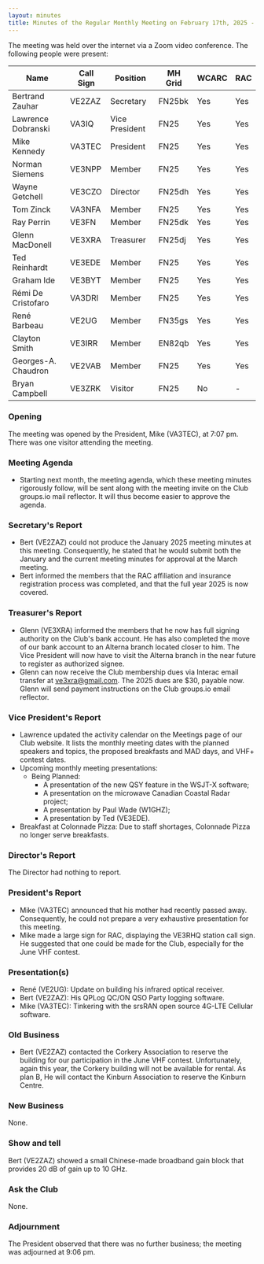 ```yaml
---
layout: minutes
title: Minutes of the Regular Monthly Meeting on February 17th, 2025 - DRAFT
---
```

The meeting was held over the internet via a Zoom video conference.
The following people were present:

| Name                | Call Sign | Position       | MH Grid | WCARC | RAC |
| ------------------- | --------- | -------------- | ------- | ----- | --- |
| Bertrand Zauhar     | VE2ZAZ    | Secretary      | FN25bk  | Yes   | Yes |
| Lawrence Dobranski  | VA3IQ     | Vice President | FN25    | Yes   | Yes |
| Mike Kennedy        | VA3TEC    | President      | FN25    | Yes   | Yes |
| Norman Siemens      | VE3NPP    | Member         | FN25    | Yes   | Yes |
| Wayne Getchell      | VE3CZO    | Director       | FN25dh  | Yes   | Yes |
| Tom Zinck           | VA3NFA    | Member         | FN25    | Yes   | Yes |
| Ray Perrin          | VE3FN     | Member         | FN25dk  | Yes   | Yes |
| Glenn MacDonell     | VE3XRA    | Treasurer      | FN25dj  | Yes   | Yes |
| Ted Reinhardt       | VE3EDE    | Member         | FN25    | Yes   | Yes |
| Graham Ide          | VE3BYT    | Member         | FN25    | Yes   | Yes |
| Rémi De Cristofaro  | VA3DRI    | Member         | FN25    | Yes   | Yes |
| René Barbeau        | VE2UG     | Member         | FN35gs  | Yes   | Yes |
| Clayton Smith       | VE3IRR    | Member         | EN82qb  | Yes   | Yes |
| Georges-A. Chaudron | VE2VAB    | Member         | FN25    | Yes   | Yes |
| Bryan Campbell      | VE3ZRK    | Visitor        | FN25    | No    |  -  |

### Opening

The meeting was opened by the President, Mike (VA3TEC), at 7:07 pm. There was one visitor attending the meeting.

### Meeting Agenda

- Starting next month, the meeting agenda, which these meeting minutes rigorously follow, will be sent along with the meeting invite on the Club groups.io mail reflector. It will thus become easier to approve the agenda.

### Secretary's Report

- Bert (VE2ZAZ) could not produce the January 2025 meeting minutes at this meeting. Consequently, he stated that he would submit both the January and the current meeting minutes for approval at the March meeting.
- Bert informed the members that the RAC affiliation and insurance registration process was completed, and that the full year 2025 is now covered.

### Treasurer's Report

- Glenn (VE3XRA) informed the members that he now has full signing authority on the Club's bank account. He has also completed the move of our bank account to an Alterna branch located closer to him. The Vice President will now have to visit the Alterna branch in the near future to register as authorized signee.
- Glenn can now receive the Club membership dues via Interac email transfer at [ve3xra@gmail.com](mailto:ve3xra@gmail.com). The 2025 dues are $30, payable now. Glenn will send payment instructions on the Club groups.io email reflector.

### Vice President's Report

- Lawrence updated the activity calendar on the Meetings page of our Club website. It lists the monthly meeting dates with the planned speakers and topics, the proposed breakfasts and MAD days, and VHF+ contest dates.
- Upcoming monthly meeting presentations:
   - Being Planned:
      - A presentation of the new QSY feature in the WSJT-X software;
      - A presentation on the microwave Canadian Coastal Radar project;
      - A presentation by Paul Wade (W1GHZ);
      - A presentation by Ted (VE3EDE).
- Breakfast at Colonnade Pizza: Due to staff shortages, Colonnade Pizza no longer serve breakfasts.

### Director's Report

The Director had nothing to report.

### President's Report

- Mike (VA3TEC) announced that his mother had recently passed away. Consequently, he could not prepare a very exhaustive presentation for this meeting.
- Mike made a large sign for RAC, displaying the VE3RHQ station call sign. He suggested that one could be made for the Club, especially for the June VHF contest.

### Presentation(s)

- René (VE2UG): Update on building his infrared optical receiver.
- Bert (VE2ZAZ): His QPLog QC/ON QSO Party logging software.
- Mike (VA3TEC): Tinkering with the srsRAN open source 4G-LTE Cellular software.

### Old Business

- Bert (VE2ZAZ) contacted the Corkery Association to reserve the building for our participation in the June VHF contest. Unfortunately, again this year, the Corkery building will not be available for rental. As plan B, He will contact the Kinburn Association to reserve the Kinburn Centre.

### New Business

None.

### Show and tell

Bert (VE2ZAZ) showed a small Chinese-made broadband gain block that provides 20 dB of gain up to 10 GHz.

### Ask the Club

None.

### Adjournment

The President observed that there was no further business; the meeting was adjourned at 9:06 pm.
